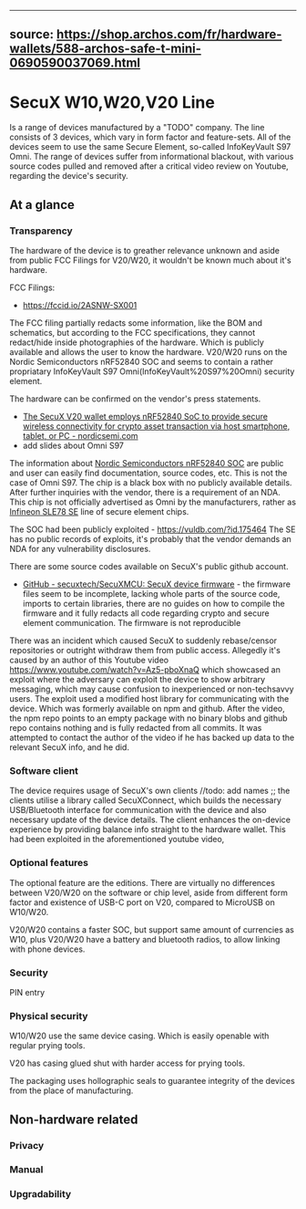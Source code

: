 
---
source: https://shop.archos.com/fr/hardware-wallets/588-archos-safe-t-mini-0690590037069.html
---


# SecuX W10,W20,V20 Line
Is a range of devices manufactured by a "TODO" company. The line consists of 3 devices, which vary in form factor and feature-sets. All of the devices seem to use the same Secure Element, so-called InfoKeyVault S97 Omni. The range of devices suffer from informational blackout, with various source codes pulled and removed after a critical video review on Youtube, regarding the device's security.
## At a glance

### Transparency
The hardware of the device is to greather relevance unknown and aside from public FCC Filings for V20/W20, it wouldn't be known much about it's hardware.

FCC Filings:
- https://fccid.io/2ASNW-SX001

The FCC filing partially redacts some information, like the BOM and schematics, but according to the FCC specifications, they cannot redact/hide inside photographies of the hardware. Which is publicly available and allows the user to know the hardware. V20/W20 runs on the Nordic Semiconductors nRF52840 SOC and seems to contain a rather propriatary InfoKeyVault S97 Omni(InfoKeyVault%20S97%20Omni) security element.

The hardware can be confirmed on the vendor's press statements. 

- [The SecuX V20 wallet employs nRF52840 SoC to provide secure wireless connectivity for crypto asset transaction via host smartphone, tablet, or PC - nordicsemi.com](https://www.nordicsemi.com/News/2019/04/SecuX-V20-wallet-use-nRF52840-to-provide-secure-wireless-connectivity-for-crypto-asset-transaction)
- add slides about Omni S97

The information about [Nordic Semiconductors nRF52840 SOC](Nordic%20Semiconductors%20nRF52840%20SOC) are public and user can easily find documentation, source codes, etc. This is not the case of Omni S97. The chip is a black box with no publicly available details. After further inquiries with the vendor, there is a requirement of an NDA. This chip is not officially advertised as Omni by the manufacturers, rather as [Infineon SLE78 SE](../../../Hardware%20Chips/SE/Infineon%20SLE78%20SE.md) line of secure element chips.  

The SOC had been publicly exploited - https://vuldb.com/?id.175464
The SE has no public records of exploits, it's probably that the vendor demands an NDA for any vulnerability disclosures.

There are some source codes available on SecuX's public github account.
- [GitHub - secuxtech/SecuXMCU: SecuX device firmware](https://github.com/secuxtech/SecuXMCU) - the firmware files seem to be incomplete, lacking whole parts of the source code, imports to certain libraries, there are no guides on how to compile the firmware and it fully redacts all code regarding crypto and secure element communication. The firmware is not reproducible

There was an incident which caused SecuX to suddenly rebase/censor repositories or outright withdraw them from public access. Allegedly it's caused by an author of this Youtube video https://www.youtube.com/watch?v=Az5-pboXnaQ which showcased an exploit where the adversary can exploit the device to show arbitrary messaging, which may cause confusion to inexperienced or non-techsavvy users. The exploit used a modified host library for communicating with the device. Which was formerly available on npm and github. After the video, the npm repo points to an empty package with no binary blobs and github repo contains nothing and is fully redacted from all commits. It was attempted to contact the author of the video if he has backed up data to the relevant SecuX info, and he did.

### Software client
The device requires usage of SecuX's own clients //todo: add names ;; the clients utilise a library called SecuXConnect, which builds the necessary USB/Bluetooth interface for communication with the device and also necessary update of the device details. The client enhances the on-device experience by providing balance info straight to the hardware wallet. This had been exploited in the aforementioned youtube video,  

### Optional features
The optional feature are the editions. There are virtually no differences between V20/W20 on the software or chip level, aside from different form factor and existence of USB-C port on V20, compared to MicroUSB on W10/W20.

V20/W20 contains a faster SOC, but support same amount of currencies as W10, plus V20/W20 have a battery and bluetooth radios, to allow linking with phone devices.

### Security
PIN entry

### Physical security
W10/W20 use the same device casing. Which is easily openable with regular prying tools.

V20 has casing glued shut with harder access for prying tools.

The packaging uses hollographic seals to guarantee integrity of the devices from the place of manufacturing.

## Non-hardware related

### Privacy

### Manual

### Upgradability
